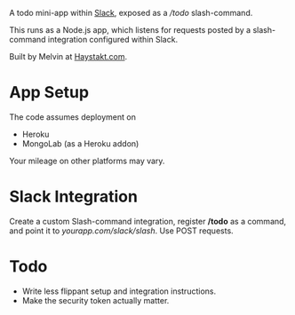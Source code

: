A todo mini-app within [Slack](www.slack.com), exposed as a */todo* slash-command.

This runs as a Node.js app, which listens for requests posted by a slash-command integration configured within Slack.

Built by Melvin at [Haystakt.com](www.haystakt.com/?utm_medium=engineering&utm_source=sneakertack&utm_content=github).

# App Setup

The code assumes deployment on

- Heroku
- MongoLab (as a Heroku addon)

Your mileage on other platforms may vary.

# Slack Integration

Create a custom Slash-command integration, register **/todo** as a command, and point it to *yourapp.com/slack/slash*. Use POST requests.

# Todo

- Write less flippant setup and integration instructions.
- Make the security token actually matter.
